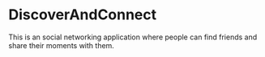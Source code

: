 # DiscoverAndConnect

This is an social networking application where people can find friends and share their moments with them.
